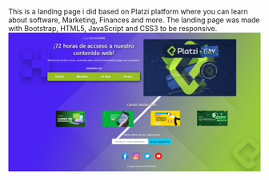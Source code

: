 This is a landing page i did based on Platzi platform where you can learn about software, Marketing, Finances and more.
The landing page was made with Bootstrap, HTML5, JavaScript and CSS3 to be responsive.
<img src="landingPlatziCopy.PNG">
